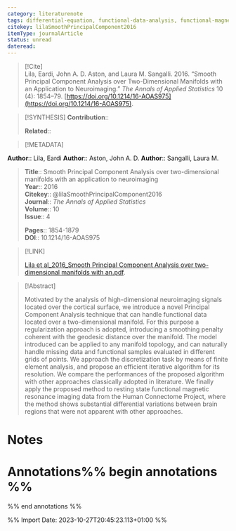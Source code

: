 ```yaml
---
category: literaturenote
tags: differential-equation, functional-data-analysis, functional-magnetic-resonance-imaging, functional-principal-components
citekey: lilaSmoothPrincipalComponent2016
itemType: journalArticle
status: unread  
dateread:  
---
```


> [!Cite]  
> Lila, Eardi, John A. D. Aston, and Laura M. Sangalli. 2016. “Smooth Principal Component Analysis over Two-Dimensional Manifolds with an Application to Neuroimaging.” _The Annals of Applied Statistics_ 10 (4): 1854–79. [https://doi.org/10.1214/16-AOAS975](https://doi.org/10.1214/16-AOAS975).

> [!SYNTHESIS] 
>**Contribution**::
>
>**Related**:: 
>

> [!METADATA]  
>
**Author**:: Lila, Eardi
**Author**:: Aston, John A. D.
**Author**:: Sangalli, Laura M.<br>
> **Title**:: Smooth Principal Component Analysis over two-dimensional manifolds with an application to neuroimaging    
> **Year**:: 2016     
> **Citekey**:: @lilaSmoothPrincipalComponent2016    
>**Journal**:: *The Annals of Applied Statistics*    
>**Volume**:: 10    
>**Issue**:: 4     
>    
>    
>     
> **Pages**:: 1854-1879    
>**DOI**:: 10.1214/16-AOAS975    
>

> [!LINK] 
>
> [Lila et al_2016_Smooth Principal Component Analysis over two-dimensional manifolds with an.pdf](file:///Users/steven/Library/CloudStorage/GoogleDrive-steven.golovkine@ul.ie/My%20Drive/bibliography/The%20Annals%20of%20Applied%20Statistics/2016/Lila%20et%20al_2016_Smooth%20Principal%20Component%20Analysis%20over%20two-dimensional%20manifolds%20with%20an.pdf).

>[!Abstract]
>
>Motivated by the analysis of high-dimensional neuroimaging signals located over the cortical surface, we introduce a novel Principal Component Analysis technique that can handle functional data located over a two-dimensional manifold. For this purpose a regularization approach is adopted, introducing a smoothing penalty coherent with the geodesic distance over the manifold. The model introduced can be applied to any manifold topology, and can naturally handle missing data and functional samples evaluated in different grids of points. We approach the discretization task by means of finite element analysis, and propose an efficient iterative algorithm for its resolution. We compare the performances of the proposed algorithm with other approaches classically adopted in literature. We finally apply the proposed method to resting state functional magnetic resonance imaging data from the Human Connectome Project, where the method shows substantial differential variations between brain regions that were not apparent with other approaches.
>>


# Notes<br>
# Annotations%% begin annotations %%  
 
  
%% end annotations %%

%% Import Date: 2023-10-27T20:45:23.113+01:00 %%
